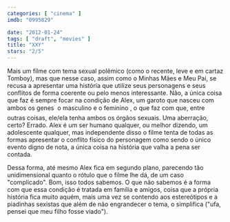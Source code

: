 ```yaml
---
categories: [ "cinema" ]
imdb: "0995829"

date: "2012-01-24"
tags: [ "draft", "movies" ]
title: "XXY"
stars: "2/5"
---
```

Mais um filme com tema sexual polêmico (como o recente, leve e em cartaz Tomboy), mas que nesse caso, assim como o Minhas Mães e Meu Pai, se recusa a apresentar uma história que utilize seus personagens e seus conflitos de forma coerente ou pelo menos interessante. Não, a única coisa que faz é sempre focar na condição de Alex, um garoto que nasceu com ambos os genes  o masculino e o feminino , o que faz com que, entre outras coisas, ele/ela tenha ambos os órgãos sexuais. Uma aberração, certo? Errado. Alex é um ser humano qualquer, ou melhor dizendo, um adolescente qualquer, mas independente disso o filme tenta de todas as formas apresentar o conflito físico do personagem como sendo o único evento digno de nota, a única coisa na história que valha a pena ser contada.

Dessa forma, até mesmo Alex fica em segundo plano, parecendo tão unidimensional quanto o rótulo que o filme lhe dá, de um caso "complicado". Bom, isso todos sabemos. O que não sabemos é a forma com que essa condição é tratada em família e amigos, coisa que a própria história fica muito aquém, mais uma vez se contendo aos estereótipos e a piadinhas sexistas que além de não engrandecer o tema, o simplifica ("ufa, pensei que meu filho fosse viado").

